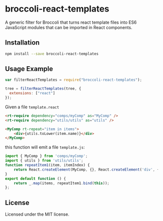 # broccoli-react-templates

A generic filter for Broccoli that turns react template files into ES6
JavaScript modules that can be imported in React components.

## Installation

```bash
npm install --save broccoli-react-templates
```

## Usage Example

```js
var filterReactTemplates = require("broccoli-react-templates");

tree = filterReactTemplates(tree, {
  extensions: ["react"]
});
```

Given a file `template.react`

```html
<rt-require dependency="comps/myComp" as="MyComp" />
<rt-require dependency="utils/utils" as="utils" />

<MyComp rt-repeat="item in items">
    <div>{utils.toLower(item.name)}</div>
</MyComp>
```

this function will emit a file `template.js`:

```js
import { MyComp } from 'comps/myComp';
import { utils } from 'utils/utils';
function repeatItem1(item, itemIndex) {
    return React.createElement(MyComp, {}, React.createElement('div', {}, utils.toLower(item.name)));
}
export default function () {
    return _.map(items, repeatItem1.bind(this));
};
```

## License

Licensed under the MIT license.